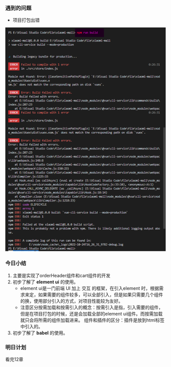 ### 遇到的问题
 - 项目打包出错

![输入图片说明](%E5%9B%BE%E7%89%87/%E9%A1%B9%E7%9B%AE%E6%89%93%E5%8C%85%E5%87%BA%E9%94%99.png)



### 今日小结
1. 主要是实现了orderHeader组件和cart组件的开发
2. 初步了解了 **element ui**  的使用。 
    - element ui是一门前端 UI 加上 交互 的框架，在引入element 时，根据需求来定，如果需要的组件较多，可以全部引入，但是如果只需要几个组件的换，使用部分引入的方式，对项目性能较为友好。
    - 注意区分按需加载和按需引入的概念：按需引入是指，引入需要的组件，但是在项目打包的时候，还是会加载全部的element ui组件。而按需加载就只会将所需的组件加载进来。
组件和插件的区分：插件是放到html标签中引入的。
3. 初步了解了  **babel**  的使用。




### 明日计划
看完12章